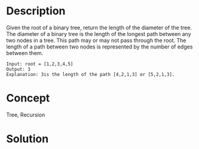 # Description
Given the root of a binary tree, return the length of the diameter of the tree. The diameter of a binary tree is the length of the longest path between any two nodes in a tree. This path may or may not pass through the root. The length of a path between two nodes is represented by the number of edges between them.
```
Input: root = [1,2,3,4,5]
Output: 3
Explanation: 3is the length of the path [4,2,1,3] or [5,2,1,3].
```
# Concept
Tree, Recursion

# Solution

```

```
